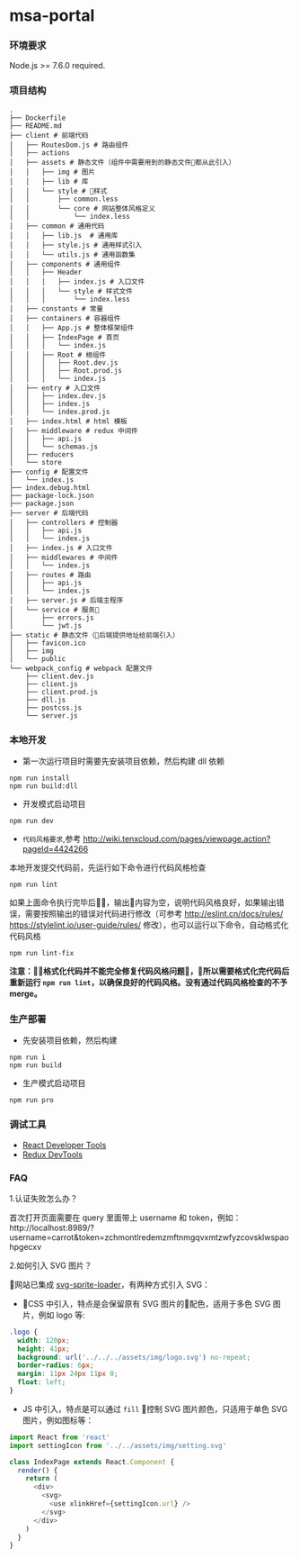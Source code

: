 # msa-portal

### 环境要求

Node.js >= 7.6.0 required.

### 项目结构
```
.
├── Dockerfile
├── README.md
├── client # 前端代码
│   ├── RoutesDom.js # 路由组件
│   ├── actions
│   ├── assets # 静态文件（组件中需要用到的静态文件都从此引入）
│   │   ├── img # 图片
│   │   ├── lib # 库
│   │   └── style # 样式
│   │       ├── common.less
│   │       └── core # 网站整体风格定义
│   │           └── index.less
│   ├── common # 通用代码
│   │   ├── lib.js  # 通用库
│   │   ├── style.js # 通用样式引入
│   │   └── utils.js # 通用函数集
│   ├── components # 通用组件
│   │   ├── Header
│   │   │   ├── index.js # 入口文件
│   │   │   └── style # 样式文件
│   │   │       └── index.less
│   ├── constants # 常量
│   ├── containers # 容器组件
│   │   ├── App.js # 整体框架组件
│   │   ├── IndexPage # 首页
│   │   │   └── index.js
│   │   ├── Root # 根组件
│   │   │   ├── Root.dev.js
│   │   │   ├── Root.prod.js
│   │   │   └── index.js
│   ├── entry # 入口文件
│   │   ├── index.dev.js
│   │   ├── index.js
│   │   └── index.prod.js
│   ├── index.html # html 模板
│   ├── middleware # redux 中间件
│   │   ├── api.js
│   │   └── schemas.js
│   ├── reducers
│   └── store
├── config # 配置文件
│   └── index.js
├── index.debug.html
├── package-lock.json
├── package.json
├── server # 后端代码
│   ├── controllers # 控制器
│   │   ├── api.js
│   │   └── index.js
│   ├── index.js # 入口文件
│   ├── middlewares # 中间件
│   │   └── index.js
│   ├── routes # 路由
│   │   ├── api.js
│   │   └── index.js
│   ├── server.js # 后端主程序
│   └── service # 服务
│       ├── errors.js
│       └── jwt.js
├── static # 静态文件（后端提供地址给前端引入）
│   ├── favicon.ico
│   ├── img
│   └── public
└── webpack_config # webpack 配置文件
    ├── client.dev.js
    ├── client.js
    ├── client.prod.js
    ├── dll.js
    ├── postcss.js
    └── server.js
```

### 本地开发
* 第一次运行项目时需要先安装项目依赖，然后构建 dll 依赖

```
npm run install
npm run build:dll
```
* 开发模式启动项目

```
npm run dev
```
* `代码风格要求`,参考 http://wiki.tenxcloud.com/pages/viewpage.action?pageId=4424266

本地开发提交代码前，先运行如下命令进行代码风格检查
```
npm run lint
```
如果上面命令执行完毕后，输出内容为空，说明代码风格良好，如果输出错误，需要按照输出的错误对代码进行修改（可参考 http://eslint.cn/docs/rules/ https://stylelint.io/user-guide/rules/ 修改），也可以运行以下命令，自动格式化代码风格
```
npm run lint-fix
```
**注意：格式化代码并不能完全修复代码风格问题，所以需要格式化完代码后重新运行 `npm run lint`，以确保良好的代码风格。没有通过代码风格检查的不予 merge。**

### 生产部署
* 先安装项目依赖，然后构建

```
npm run i
npm run build
```
* 生产模式启动项目

```
npm run pro
```

### 调试工具
* [React Developer Tools](https://chrome.google.com/webstore/detail/react-developer-tools/fmkadmapgofadopljbjfkapdkoienihi)
* [Redux DevTools](https://chrome.google.com/webstore/detail/redux-devtools/lmhkpmbekcpmknklioeibfkpmmfibljd)

### FAQ
1.认证失败怎么办？

首次打开页面需要在 query 里面带上 username 和 token，例如：
http://localhost:8989/?username=carrot&token=zchmontlredemzmftnmgqvxmtzwfyzcovsklwspaohpgecxv

2.如何引入 SVG 图片？

网站已集成 [svg-sprite-loader](https://github.com/kisenka/svg-sprite-loader)，有两种方式引入 SVG：
* CSS 中引入，特点是会保留原有 SVG 图片的配色，适用于多色 SVG 图片，例如 logo 等:
```css
.logo {
  width: 120px;
  height: 41px;
  background: url('../../../assets/img/logo.svg') no-repeat;
  border-radius: 6px;
  margin: 11px 24px 11px 0;
  float: left;
}
```
* JS 中引入，特点是可以通过 `fill` 控制 SVG 图片颜色，只适用于单色 SVG 图片，例如图标等：
```js
import React from 'react'
import settingIcon from '../../assets/img/setting.svg'

class IndexPage extends React.Component {
  render() {
    return (
      <div>
        <svg>
          <use xlinkHref={settingIcon.url} />
        </svg>
      </div>
    )
  }
}
```